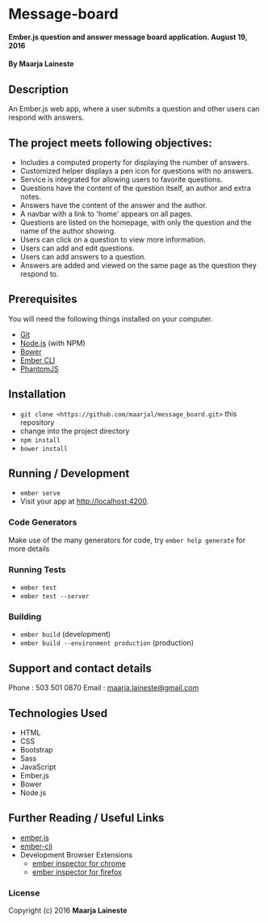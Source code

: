 # Message-board

#### Ember.js question and answer message board application. August 19, 2016

#### By Maarja Laineste

## Description

An Ember.js web app, where a user submits a question and other users can respond with answers.

## The project meets following objectives:

* Includes a computed property for displaying the number of answers.
* Customized helper displays a pen icon for questions with no answers.
* Service is integrated for allowing users to favorite questions.
* Questions have the content of the question itself, an author and extra notes.
* Answers have the content of the answer and the author.
* A navbar with a link to 'home' appears on all pages.
* Questions are listed on the homepage, with only the question and the name of the author showing.
* Users can click on a question to view more information.
* Users can add and edit questions.
* Users can add answers to a question.
* Answers are added and viewed on the same page as the question they respond to.

## Prerequisites

You will need the following things installed on your computer.

* [Git](http://git-scm.com/)
* [Node.js](http://nodejs.org/) (with NPM)
* [Bower](http://bower.io/)
* [Ember CLI](http://ember-cli.com/)
* [PhantomJS](http://phantomjs.org/)

## Installation

* `git clone <https://github.com/maarjal/message_board.git>` this repository
* change into the project directory
* `npm install`
* `bower install`

## Running / Development

* `ember serve`
* Visit your app at [http://localhost:4200](http://localhost:4200).

### Code Generators

Make use of the many generators for code, try `ember help generate` for more details

### Running Tests

* `ember test`
* `ember test --server`

### Building

* `ember build` (development)
* `ember build --environment production` (production)

## Support and contact details

Phone : 503 501 0870
Email : maarja.laineste@gmail.com

## Technologies Used

* HTML
* CSS
* Bootstrap
* Sass
* JavaScript
* Ember.js
* Bower
* Node.js

## Further Reading / Useful Links

* [ember.js](http://emberjs.com/)
* [ember-cli](http://ember-cli.com/)
* Development Browser Extensions
  * [ember inspector for chrome](https://chrome.google.com/webstore/detail/ember-inspector/bmdblncegkenkacieihfhpjfppoconhi)
  * [ember inspector for firefox](https://addons.mozilla.org/en-US/firefox/addon/ember-inspector/)

### License

Copyright (c) 2016 **Maarja Laineste**
